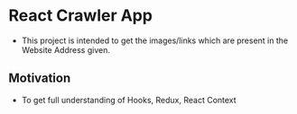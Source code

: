 # React Crawler App

- This project is intended to get the images/links which are present in the Website Address given. 

## Motivation 

- To get full understanding of Hooks, Redux, React Context 
